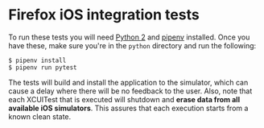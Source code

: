 # Firefox iOS integration tests

To run these tests you will need [Python 2][] and [pipenv][] installed. Once
you have these, make sure you're in the `python` directory and run the
following:

```
$ pipenv install
$ pipenv run pytest
```

The tests will build and install the application to the simulator, which can
cause a delay where there will be no feedback to the user. Also, note that each
XCUITest that is executed will shutdown and **erase data from all available iOS
simulators**. This assures that each execution starts from a known clean state.

[Python 2]: http://docs.python-guide.org/en/latest/starting/installation/#legacy-python-2-installation-guides
[pipenv]: http://docs.python-guide.org/en/latest/dev/virtualenvs/#installing-pipenv
